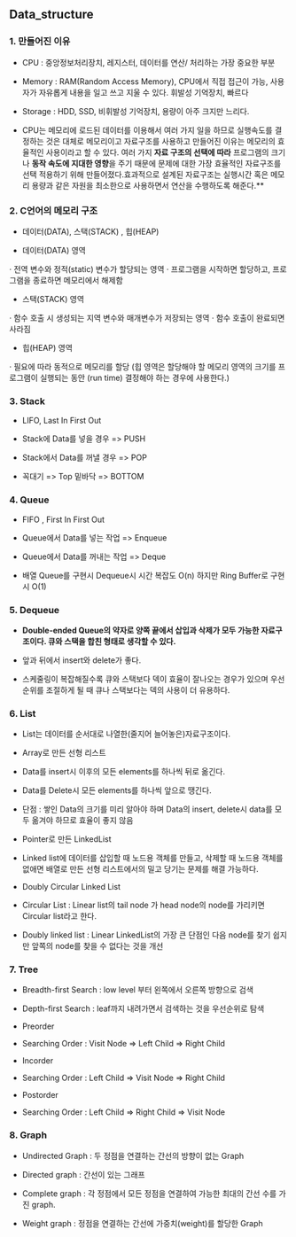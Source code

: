 ## Data_structure
### 1. 만들어진 이유

-  CPU : 중앙정보처리장치, 레지스터, 데이터를 연산/ 처리하는 가장 중요한 부분

- Memory : RAM(Random Access Memory), CPU에서 직접 접근이 가능, 사용자가 자유롭게 내용을 일고 쓰고 지울 수 있다. 휘발성 기억장치, 빠르다

- Storage : HDD, SSD, 비휘발성 기억장치, 용량이 아주 크지만 느리다.

- CPU는 메모리에 로드된 데이터를 이용해서 여러 가지 일을 하므로 실행속도를 결정하는 것은 대체로 메모리이고 자료구조를 사용하고 만들어진 이유는 메모리의 효율적인 사용이라고 할 수 있다. 여러 가지 **자료 구조의 선택에 따라** 프로그램의 크기나 **동작 속도에 지대한 영향**을 주기 때문에 문제에 대한 가장 효율적인 자료구조를 선택 적용하기 위해 만들어졌다.효과적으로 설계된 자료구조는 실행시간 혹은 메모리 용량과 같은 자원을 최소한으로 사용하면서 연산을 수행하도록 해준다.**  

### 2. C언어의 메모리 구조

- 데이터(DATA), 스택(STACK) , 힙(HEAP)

- 데이터(DATA) 영역

 · 전역 변수와 정적(static) 변수가 할당되는 영역
 · 프로그램을 시작하면 할당하고, 프로그램을 종료하면 메모리에서 해제함  

- 스택(STACK) 영역

 · 함수 호출 시 생성되는 지역 변수와 매개변수가 저장되는 영역
 · 함수 호출이 완료되면 사라짐

- 힙(HEAP) 영역

 · 필요에 따라 동적으로 메모리를 할당
  (힙 영역은 할당해야 할 메모리 영역의 크기를 프로그램이 실행되는 동안 (run time) 결정해야 하는 경우에 사용한다.)


### 3. Stack

- LIFO, Last In First Out

- Stack에 Data를 넣을 경우 => PUSH

- Stack에서 Data를 꺼낼 경우 => POP

- 꼭대기 => Top 밑바닥 => BOTTOM

### 4. Queue

- FIFO , First In First Out

- Queue에서 Data를 넣는 작업 => Enqueue

- Queue에서 Data를 꺼내는 작업 => Deque

- 배열 Queue를 구현시  Dequeue시 시간 복잡도 O(n) 하지만 Ring Buffer로 구현시 O(1)

### 5. Dequeue

- **Double-ended Queue의 약자로 양쪽 끝에서 삽입과 삭제가 모두 가능한 자료구조이다. 큐와 스택을 합친 형태로 생각할 수 있다.**

- 앞과 뒤에서 insert와 delete가 좋다.

- 스케줄링이 복잡해질수록 큐와 스택보다 덱이 효율이 잘나오는 경우가 있으며 우선순위를 조절하게 될 때 큐나 스택보다는 덱의 사용이 더 유용하다.

### 6. List

- List는 데이터를 순서대로 나열한(줄지어 늘어놓은)자료구조이다.

- Array로 만든 선형 리스트

 - Data를 insert시 이후의 모든 elements를 하나씩 뒤로 옮긴다.

 - Data를 Delete시 모든 elements를 하나씩 앞으로 땡긴다.

 - 단점 : 쌓인 Data의 크기를 미리 알아야 하며 Data의 insert, delete시 data를 모두 옮겨야 하므로 효율이 좋지 않음

- Pointer로 만든 LinkedList

 - Linked list에 데이터를 삽입할 때 노드용 객체를 만들고, 삭제할 때 노드용 객체를 없애면 배열로 만든 선형 리스트에서의 밀고 당기는 문제를 해결 가능하다.

- Doubly Circular Linked List

 - Circular List : Linear list의 tail node 가 head node의 node를 가리키면 Circular list라고 한다.

 - Doubly linked list : Linear LinkedList의 가장 큰 단점인 다음 node를 찾기 쉽지만 앞쪽의 node를 찾을 수 없다는 것을 개선

### 7. Tree

- Breadth-first Search : low level 부터 왼쪽에서 오른쪽 방향으로 검색

-  Depth-first Search : leaf까지 내려가면서 검색하는 것을 우선순위로 탐색

- Preorder

 - Searching Order : Visit Node => Left Child => Right Child

- Incorder

 - Searching Order : Left Child => Visit Node => Right Child

- Postorder

 - Searching Order : Left Child => Right Child => Visit Node

### 8. Graph

- Undirected Graph : 두 정점을 연결하는 간선의 방향이 없는 Graph

- Directed graph : 간선이 있는 그래프

- Complete graph : 각 정점에서 모든 정점을 연결하여 가능한 최대의 간선 수를 가진 graph.

- Weight graph : 정점을 연결하는 간선에 가중치(weight)를 할당한 Graph
